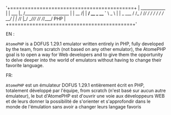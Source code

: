 '+==========================================+
|   ____________                           |
|   ___    |_  /_____________ ________     |
|   __  /| |  __/  __ \_  __ `__ \  _ \    |
|   _  ___ / /_ / /_/ /  / / / / /  __/    |
|   /_/  |_\__/ \____//_/ /_/ /_/\___/ PHP |
+==========================================+'

EN :

`AtomePHP` is a DOFUS 1.29.1 emulator written entirely in PHP, fully developed by the team, from scratch (not based on any other emulator), the AtomePHP goal is to open a way for Web developers and to give them the opportunity to delve deeper into the world of emulators without having to change their favorite language.

FR:

`AtomePHP` est un émulateur DOFUS 1.29.1 entièrement écrit en PHP, totalement développé par l'équipe, from scratch (n'est basé sur aucun autre émulateur), le but d'AtomePHP est d'ouvrir une voie aux développeurs WEB et de leurs donner la possibilité de s'orienter et s'approfondir dans le monde de l'émulation sans avoir a changer leurs langage favoris
